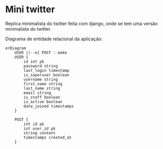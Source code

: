 # Mini twitter

Replica minimalista do twitter feita com django, onde se tem uma versão minimalista do twitter.



Diagrama de entidade relacional da aplicação:

```mermaid
erDiagram
    USER ||--o{ POST : make
    USER {
        id int pk
        password string
        last_login timestamp
        is_superuser boolean
        username string
        first_name string
        last_name string
        email string
        is_staff boolean
        is_active boolean
        date_joined timestamps
    }

    POST {
        int id pk
        int user_id pk
        string content
        timestamps created_at
    }
```
